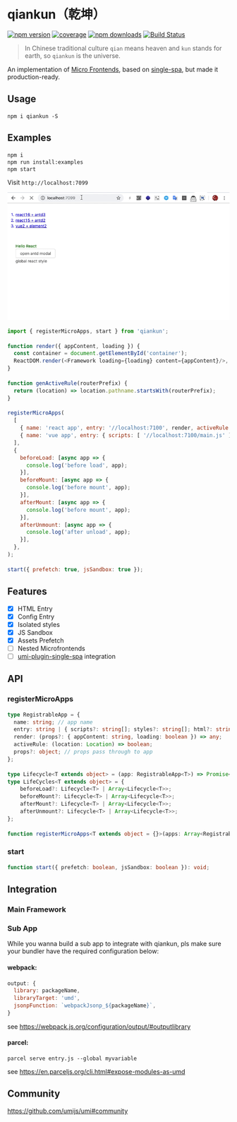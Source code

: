 # qiankun（乾坤）

[![npm version](https://img.shields.io/npm/v/qiankun.svg?style=flat-square)](https://www.npmjs.com/package/qiankun)
[![coverage](https://img.shields.io/codecov/c/github/umijs/qiankun.svg?style=flat-square)](https://codecov.io/gh/umijs/qiankun)
[![npm downloads](https://img.shields.io/npm/dt/qiankun.svg?style=flat-square)](https://www.npmjs.com/package/qiankun)
[![Build Status](https://img.shields.io/travis/umijs/qiankun.svg?style=flat-square)](https://travis-ci.org/umijs/qiankun)

> In Chinese traditional culture `qian` means heaven and `kun` stands for earth, so `qiankun` is the universe.

An implementation of [Micro Frontends](https://micro-frontends.org/), based on [single-spa](https://github.com/CanopyTax/single-spa), but made it production-ready.

## Usage

```shell
npm i qiankun -S
```

## Examples

```shell
npm i
npm run install:examples
npm start
```

Visit `http://localhost:7099`

![](./examples/example.gif)

```js
import { registerMicroApps, start } from 'qiankun';

function render({ appContent, loading }) {
  const container = document.getElementById('container');
  ReactDOM.render(<Framework loading={loading} content={appContent}/>, container);
}

function genActiveRule(routerPrefix) {
  return (location) => location.pathname.startsWith(routerPrefix);
}

registerMicroApps(
  [
    { name: 'react app', entry: '//localhost:7100', render, activeRule: genActiveRule('/react') },
    { name: 'vue app', entry: { scripts: [ '//localhost:7100/main.js' ] }, render, activeRule: genActiveRule('/vue') },
  ],
  {
    beforeLoad: [async app => {
      console.log('before load', app);
    }],
    beforeMount: [async app => {
      console.log('before mount', app);
    }],
    afterMount: [async app => {
      console.log('before mount', app);
    }],
    afterUnmount: [async app => {
      console.log('after unload', app);
    }],
  },
);

start({ prefetch: true, jsSandbox: true });
```

## Features

- [x] HTML Entry
- [x] Config Entry
- [x] Isolated styles
- [x] JS Sandbox
- [x] Assets Prefetch
- [ ] Nested Microfrontends
- [ ] [umi-plugin-single-spa](https://github.com/umijs/umi-plugin-single-spa) integration

## API

### registerMicroApps

```typescript
type RegistrableApp = {
  name: string; // app name
  entry: string | { scripts?: string[]; styles?: string[]; html?: string };  // app entry
  render: (props?: { appContent: string, loading: boolean }) => any;
  activeRule: (location: Location) => boolean;
  props?: object; // props pass through to app
};

type Lifecycle<T extends object> = (app: RegistrableApp<T>) => Promise<any>;
type LifeCycles<T extends object> = {
    beforeLoad?: Lifecycle<T> | Array<Lifecycle<T>>;
    beforeMount?: Lifecycle<T> | Array<Lifecycle<T>>;
    afterMount?: Lifecycle<T> | Array<Lifecycle<T>>;
    afterUnmount?: Lifecycle<T> | Array<Lifecycle<T>>;
};

function registerMicroApps<T extends object = {}>(apps: Array<RegistrableApp<T>>, lifeCycles?: LifeCycles<T>): void;
```

### start

```typescript
function start({ prefetch: boolean, jsSandbox: boolean }): void;
```

## Integration

### Main Framework

### Sub App

While you wanna build a sub app to integrate with qiankun, pls make sure your bundler have the required configuration below:

#### webpack:
```js
output: {
  library: packageName,
  libraryTarget: 'umd',
  jsonpFunction: `webpackJsonp_${packageName}`,
}
```
see https://webpack.js.org/configuration/output/#outputlibrary

#### parcel:
```shell
parcel serve entry.js --global myvariable
```
see https://en.parceljs.org/cli.html#expose-modules-as-umd

## Community
https://github.com/umijs/umi#community
